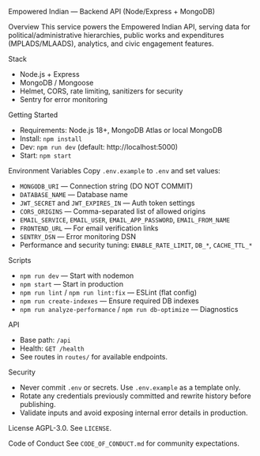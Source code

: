 Empowered Indian — Backend API (Node/Express + MongoDB)

Overview
This service powers the Empowered Indian API, serving data for political/administrative hierarchies, public works and expenditures (MPLADS/MLAADS), analytics, and civic engagement features.

Stack
- Node.js + Express
- MongoDB / Mongoose
- Helmet, CORS, rate limiting, sanitizers for security
- Sentry for error monitoring

Getting Started
- Requirements: Node.js 18+, MongoDB Atlas or local MongoDB
- Install: `npm install`
- Dev: `npm run dev` (default: http://localhost:5000)
- Start: `npm start`

Environment Variables
Copy `.env.example` to `.env` and set values:
- `MONGODB_URI` — Connection string (DO NOT COMMIT)
- `DATABASE_NAME` — Database name
- `JWT_SECRET` and `JWT_EXPIRES_IN` — Auth token settings
- `CORS_ORIGINS` — Comma-separated list of allowed origins
- `EMAIL_SERVICE`, `EMAIL_USER`, `EMAIL_APP_PASSWORD`, `EMAIL_FROM_NAME`
- `FRONTEND_URL` — For email verification links
- `SENTRY_DSN` — Error monitoring DSN
- Performance and security tuning: `ENABLE_RATE_LIMIT`, `DB_*`, `CACHE_TTL_*`

Scripts
- `npm run dev` — Start with nodemon
- `npm start` — Start in production
- `npm run lint` / `npm run lint:fix` — ESLint (flat config)
- `npm run create-indexes` — Ensure required DB indexes
- `npm run analyze-performance` / `npm run db-optimize` — Diagnostics

API
- Base path: `/api`
- Health: `GET /health`
- See routes in `routes/` for available endpoints.

Security
- Never commit `.env` or secrets. Use `.env.example` as a template only.
- Rotate any credentials previously committed and rewrite history before publishing.
- Validate inputs and avoid exposing internal error details in production.

License
AGPL-3.0. See `LICENSE`.

Code of Conduct
See `CODE_OF_CONDUCT.md` for community expectations.
